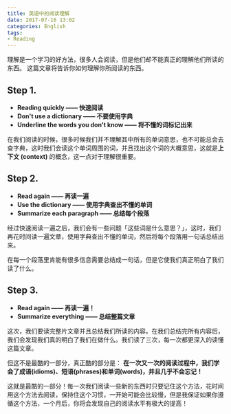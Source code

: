```yaml
---
title: 英语中的阅读理解
date: 2017-07-16 13:02
categories: English
tags: 
- Reading
---
```


理解是一个学习的好方法，很多人会阅读，但是他们却不能真正的理解他们所读的东西。
这篇文章将告诉你如何理解你所阅读的东西。

<!--more-->

## Step 1.
- **Reading quickly —— 快速阅读**
- **Don't use a dictionary —— 不要使用字典**
- **Underline the words you don't know —— 将不懂的词标记出来**

在我们阅读的时候，很多时候我们并不理解其中所有的单词意思，也不可能总会去查字典，这时我们会读这个单词周围的词，并且找出这个词的大概意思，这就是**上下文 (context)** 的概念，这一点对于理解很重要。

## Step 2.
- **Read again —— 再读一遍**
- **Use the dictionary —— 使用字典查出不懂的单词**
- **Summarize each paragraph —— 总结每个段落**

经过快速阅读一遍之后，我们会有一些问题「这些词是什么意思？」，这时，我们再花时间读一遍文章，使用字典查出不懂的单词，然后将每个段落用一句话总结出来。

在每一个段落里肯能有很多信息需要总结成一句话，但是它使我们真正明白了我们读了什么。

## Step 3.
- **Read again —— 再读一遍！**
- **Summarize everything —— 总结整篇文章**


这次，我们要读完整片文章并且总结我们所读的内容。在我们总结完所有内容后，我们会发现我们真的明白了我们在做什么。我们读了三次，每一次都更深入的读懂这篇文章。

但这不是最酷的一部分，真正酷的部分是：
**在一次又一次的阅读过程中，我们学会了成语(idioms)、短语(phrases)和单词(words)，并且几乎不会忘记！**

这就是最酷的一部分！每一次我们阅读一些新的东西时只要记住这个方法，花时间用这个方法去阅读，保持住这个习惯，一开始可能会比较慢，但是我保证如果你遵循这个方法，一个月后，你将会发现自己的阅读水平有极大的提高！